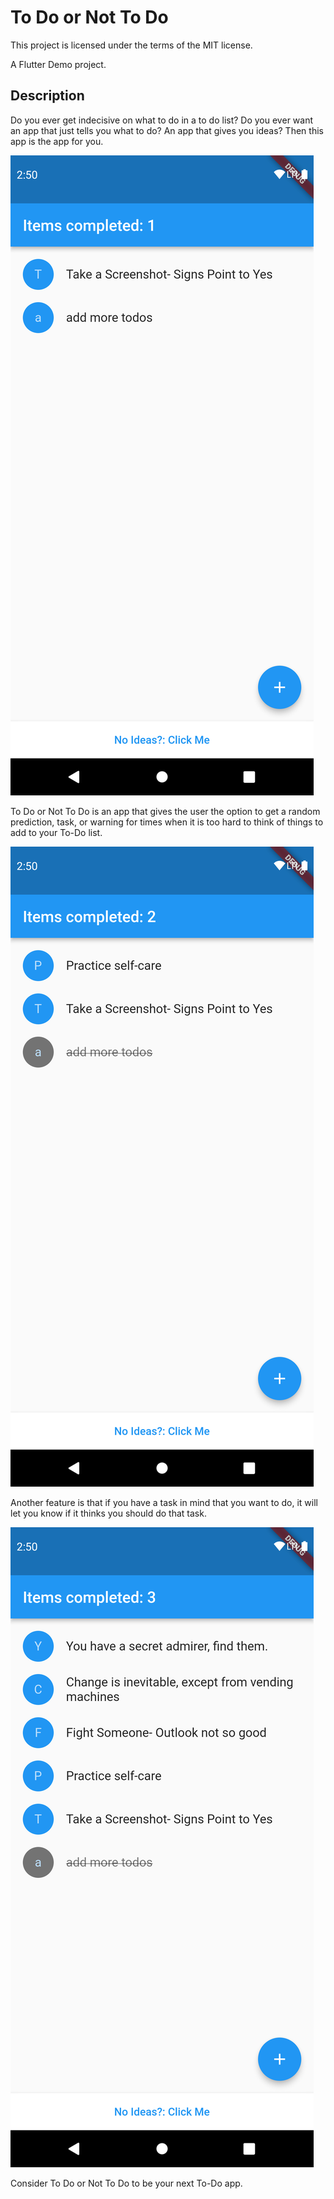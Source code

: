 # To Do or Not To Do

This project is licensed under the terms of the MIT license.

A Flutter Demo project.

## Description

Do you ever get indecisive on what to do in a to do list?
Do you ever want an app that just tells you what to do?
An app that gives you ideas?
Then this app is the app for you.

![Screenshot 1](/img/SS1.png)

To Do or Not To Do is an app that gives the user the option to get a random prediction, task, or warning for times when it is too hard to think of things to add to your To-Do list.

![Screenshot 2](/img/SS2.png)

Another feature is that if you have a task in mind that you want to do, it will let you know if it thinks you should do that task.

![Screenshot 3](/img/SS3.png)

Consider To Do or Not To Do to be your next To-Do app.
